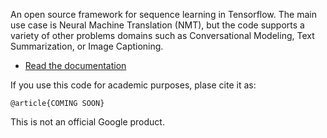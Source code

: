 An open source framework for sequence learning in Tensorflow. The main use case is Neural Machine Translation (NMT), but the code supports a variety of other problems domains such as Conversational Modeling, Text Summarization, or Image Captioning.

- [Read the documentation](https://google.github.io/seq2seq)

If you use this code for academic purposes, plase cite it as:

```
@article{COMING SOON}
```

This is not an official Google product.
